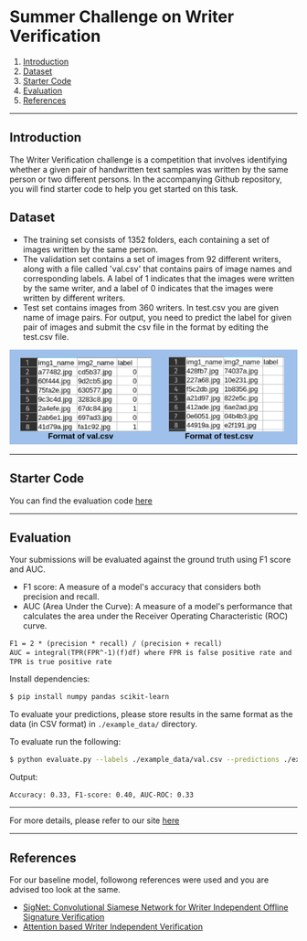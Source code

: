 # Summer Challenge on Writer Verification

1. <a href="#introduction">Introduction</a>
2. <a href="#dataset">Dataset</a>
3. <a href="#starter-code">Starter Code</a>
4. <a href="#evaluation">Evaluation</a>
5. <a href="#references">References</a>



 
---
## Introduction
The Writer Verification challenge is a competition that involves identifying whether a given pair of handwritten text samples was written by the same person or two different persons. In the accompanying Github repository, you will find starter code to help you get started on this task.

## Dataset
* The training set consists of 1352 folders, each containing a set of images written by the same person.
* The validation set contains a set of images from 92 different writers, along with a file called 'val.csv' that contains pairs of image names and corresponding labels. A label of 1 indicates that the images were written by the same writer, and a label of 0 indicates that the images were written by different writers.
* Test set contains images from 360 writers. In test.csv you are given name of image pairs. For output, you need to predict the label for given pair of images and submit the csv file in the format by editing the test.csv file.

![format](./assets/format.png)

---

## Starter Code
You can find the evaluation code [here](./evaluate.py)

---

## Evaluation
Your submissions will be evaluated against the ground truth using F1 score and AUC.
* F1 score: A measure of a model's accuracy that considers both precision and recall.
* AUC (Area Under the Curve): A measure of a model's performance that calculates the area under the Receiver Operating Characteristic (ROC) curve.
```
F1 = 2 * (precision * recall) / (precision + recall)
AUC = integral(TPR(FPR^-1)(f)df) where FPR is false positive rate and TPR is true positive rate
```

Install dependencies:
```BASH
$ pip install numpy pandas scikit-learn
```

To evaluate your predictions, please store results in the same format as the data (in CSV format) in `./example_data/` directory.

To evaluate run the following:
```BASH
$ python evaluate.py --labels ./example_data/val.csv --predictions ./example_data/predictions.csv
```

Output:
```
Accuracy: 0.33, F1-score: 0.40, AUC-ROC: 0.33
```


--- 
For more details, please refer to our site [here](https://vl2g.github.io/challenges/wv2023/)

---
## References
For our baseline model, followong references were used and you are advised too look at the same.

* [SigNet: Convolutional Siamese Network for Writer Independent Offline Signature Verification](https://arxiv.org/pdf/1707.02131v2.pdf)
* [Attention based Writer Independent Verification](https://arxiv.org/pdf/2009.04532v3.pdf)